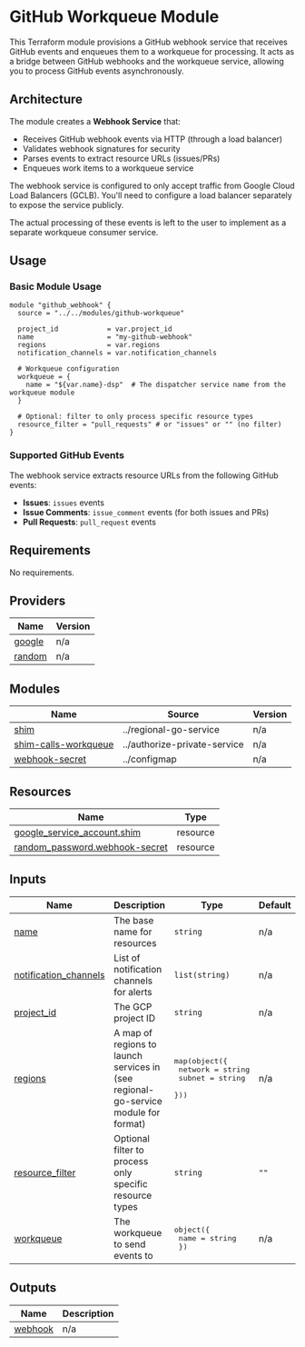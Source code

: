 # GitHub Workqueue Module

This Terraform module provisions a GitHub webhook service that receives GitHub events and enqueues them to a workqueue for processing. It acts as a bridge between GitHub webhooks and the workqueue service, allowing you to process GitHub events asynchronously.

## Architecture

The module creates a **Webhook Service** that:
- Receives GitHub webhook events via HTTP (through a load balancer)
- Validates webhook signatures for security
- Parses events to extract resource URLs (issues/PRs)
- Enqueues work items to a workqueue service

The webhook service is configured to only accept traffic from Google Cloud Load Balancers (GCLB). You'll need to configure a load balancer separately to expose the service publicly.

The actual processing of these events is left to the user to implement as a separate workqueue consumer service.

## Usage

### Basic Module Usage

```hcl
module "github_webhook" {
  source = "../../modules/github-workqueue"

  project_id            = var.project_id
  name                  = "my-github-webhook"
  regions               = var.regions
  notification_channels = var.notification_channels

  # Workqueue configuration
  workqueue = {
    name = "${var.name}-dsp"  # The dispatcher service name from the workqueue module
  }

  # Optional: filter to only process specific resource types
  resource_filter = "pull_requests" # or "issues" or "" (no filter)
}
```

### Supported GitHub Events

The webhook service extracts resource URLs from the following GitHub events:

- **Issues**: `issues` events
- **Issue Comments**: `issue_comment` events (for both issues and PRs)
- **Pull Requests**: `pull_request` events
<!-- BEGIN_TF_DOCS -->
## Requirements

No requirements.

## Providers

| Name | Version |
|------|---------|
| <a name="provider_google"></a> [google](#provider\_google) | n/a |
| <a name="provider_random"></a> [random](#provider\_random) | n/a |

## Modules

| Name | Source | Version |
|------|--------|---------|
| <a name="module_shim"></a> [shim](#module\_shim) | ../regional-go-service | n/a |
| <a name="module_shim-calls-workqueue"></a> [shim-calls-workqueue](#module\_shim-calls-workqueue) | ../authorize-private-service | n/a |
| <a name="module_webhook-secret"></a> [webhook-secret](#module\_webhook-secret) | ../configmap | n/a |

## Resources

| Name | Type |
|------|------|
| [google_service_account.shim](https://registry.terraform.io/providers/hashicorp/google/latest/docs/resources/service_account) | resource |
| [random_password.webhook-secret](https://registry.terraform.io/providers/hashicorp/random/latest/docs/resources/password) | resource |

## Inputs

| Name | Description | Type | Default | Required |
|------|-------------|------|---------|:--------:|
| <a name="input_name"></a> [name](#input\_name) | The base name for resources | `string` | n/a | yes |
| <a name="input_notification_channels"></a> [notification\_channels](#input\_notification\_channels) | List of notification channels for alerts | `list(string)` | n/a | yes |
| <a name="input_project_id"></a> [project\_id](#input\_project\_id) | The GCP project ID | `string` | n/a | yes |
| <a name="input_regions"></a> [regions](#input\_regions) | A map of regions to launch services in (see regional-go-service module for format) | <pre>map(object({<br/>    network = string<br/>    subnet  = string<br/>  }))</pre> | n/a | yes |
| <a name="input_resource_filter"></a> [resource\_filter](#input\_resource\_filter) | Optional filter to process only specific resource types | `string` | `""` | no |
| <a name="input_workqueue"></a> [workqueue](#input\_workqueue) | The workqueue to send events to | <pre>object({<br/>    name = string<br/>  })</pre> | n/a | yes |

## Outputs

| Name | Description |
|------|-------------|
| <a name="output_webhook"></a> [webhook](#output\_webhook) | n/a |
<!-- END_TF_DOCS -->
